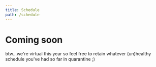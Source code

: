 ```yaml
---
title: Schedule
path: /schedule
---
```


# Coming soon

btw...we're virtual this year so feel free to retain whatever (un)healthy schedule you've had so far in quarantine ;)
